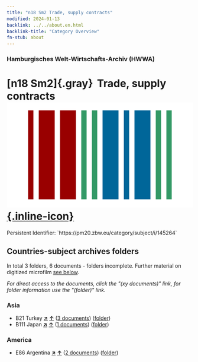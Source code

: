 ```yaml
---
title: "n18 Sm2 Trade, supply contracts"
modified: 2024-01-13
backlink: ../../about.en.html
backlink-title: "Category Overview"
fn-stub: about
---
```


### Hamburgisches Welt-Wirtschafts-Archiv (HWWA)

# [n18 Sm2]{.gray}&#8201; Trade, supply contracts &#160; [![Wikidata](/images/Wikidata-logo.svg "Wikidata"){.inline-icon}](http://www.wikidata.org/entity/Q104710920)

<div class="hint">Persistent Identifier: `https://pm20.zbw.eu/category/subject/i/145264`</div>







## Countries-subject archives folders







In total 3 folders, 6 documents - folders incomplete. Further material on digitized microfilm [see below](#filmsections).

_For direct access to the documents, click the "(xy documents)" link, for folder information use the "(folder)" link._



### Asia

- B21 Turkey [**&nearr;**](../../../geo/i/141111/about.en.html "Turkey (all folders)") [**&uarr;**](../../../geo/about.en.html#B21 "Country category system") (<a href="https://pm20.zbw.eu/iiifview/folder/sh/141111,145264" title="about: Turkey : Trade, supply contracts" target="_blank">3 documents</a>) ([folder](../../../../folder/sh/1411xx/141111/1452xx/145264/about.en.html))
- B111 Japan [**&nearr;**](../../../geo/i/141272/about.en.html "Japan (all folders)") [**&uarr;**](../../../geo/about.en.html#B111 "Country category system") (<a href="https://pm20.zbw.eu/iiifview/folder/sh/141272,145264" title="about: Japan : Trade, supply contracts" target="_blank">1 documents</a>) ([folder](../../../../folder/sh/1412xx/141272/1452xx/145264/about.en.html))

### America

- E86 Argentina [**&nearr;**](../../../geo/i/141692/about.en.html "Argentina (all folders)") [**&uarr;**](../../../geo/about.en.html#E86 "Country category system") (<a href="https://pm20.zbw.eu/iiifview/folder/sh/141692,145264" title="about: Argentina : Trade, supply contracts" target="_blank">2 documents</a>) ([folder](../../../../folder/sh/1416xx/141692/1452xx/145264/about.en.html))



<a id="filmsections" />













